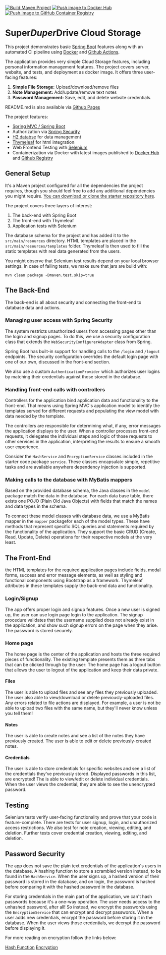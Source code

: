 [![Build Maven Project](https://github.com/Treboder/SuperDuperDrive/actions/workflows/maven-build.yml/badge.svg)](https://github.com/Treboder/SuperDuperDrive/actions/workflows/maven-build.yml)
[![Push image to Docker Hub](https://github.com/Treboder/SuperDuperDrive/actions/workflows/docker-publish.yml/badge.svg)](https://github.com/Treboder/SuperDuperDrive/actions/workflows/docker-publish.yml)
[![Push image to GitHub Container Registry](https://github.com/Treboder/SuperDuperDrive/actions/workflows/ghcr-publish.yml/badge.svg)](https://github.com/Treboder/SuperDuperDrive/actions/workflows/ghcr-publish.yml)

# Super*Duper*Drive Cloud Storage

This project demonstrates basic [Spring Boot](https://spring.io/guides/gs/spring-boot/) features
along with an automated CI pipeline using [Docker](https://www.docker.com/) and [Github Actions](https://github.com/features/actions).

The application provides very simple Cloud Storage features, including personal information management features.
The project covers server, website, and tests, and deployment as docker image.
It offers three user-facing features:

1. **Simple File Storage:** Upload/download/remove files
2. **Note Management:** Add/update/remove text notes
3. **Password Management:** Save, edit, and delete website credentials.

README.md is also available via [Github Pages](https://treboder.github.io/SuperDuperDrive/)

The project features:
* [Spring MVC / Spring Boot](https://spring.io/guides/gs/spring-boot/)
* Authorization via [Spring Security](https://spring.io/guides/gs/securing-web/)
* [H2 databse](https://www.h2database.com/html/main.html) for data management
* [Thymeleaf](https://www.thymeleaf.org/) for html integration
* Web Frontend Testing with [Selenium](https://www.selenium.dev/)
* Containerization via Docker with latest images published to 
[Docker Hub](https://hub.docker.com/repository/docker/treboder/superduperdrive) and 
[Github Registry](https://github.com/Treboder/SuperDuperDrive/pkgs/container/superduperdrive)


## General Setup

It's a Maven project configured for all the dependencies the project requires, though you should feel free to add any additional dependencies you might require. [You can download or clone the starter repository here](https://github.com/udacity/nd035-c1-spring-boot-basics-project-starter/tree/master/starter/cloudstorage).

The project  covers three layers of interest:

1. The back-end with Spring Boot
2. The front-end with Thymeleaf
3. Application tests with Selenium

The database schema for the project and has added it to the `src/main/resources` directory.
HTML templates are placed in the `src/main/resources/templates` folder.
Thymeleaf is then used to fill the static templates with real data generated from the users.

You might observe that Selenium test results depend on your local browser settings.
In case of failing tests, we make sure that jars are build with:
````
mvn clean package -Dmaven.test.skip=true
````


## The Back-End

The back-end is all about security and connecting the front-end to database data and actions. 

### Managing user access with Spring Security

The system restricts unauthorized users from accessing pages other than the login and signup pages. 
To do this, we use a security configuration class that extends the `WebSecurityConfigurerAdapter` class from Spring. 

Spring Boot has built-in support for handling calls to the `/login` and `/logout` endpoints. 
The security configuration overrides the default login page with one of our own, discussed in the front-end section.
 
We also use a custom `AuthenticationProvider` which authorizes user logins by matching their credentials against those stored in the database.  

### Handling front-end calls with controllers

Controllers for the application bind application data and functionality to the front-end. 
That means using Spring MVC's application model to identify the templates served for different requests and populating the view model with data needed by the template. 

The controllers are responsible for determining what, if any, error messages the application displays to the user. 
When a controller processes front-end requests, it delegates the individual steps and logic of those requests to other services in the application, interpreting the results to ensure a smooth user experience.

Consider the `HashService` and `EncryptionService` classes included in the starter code package `service`. 
These classes encapsulate simple, repetitive tasks and are available anywhere dependency injection is supported.

### Making calls to the database with MyBatis mappers

Based on the provided database schema, the Java classes in the `model` package match the data in the database.
 For each data base table, there exists one POJO (Plain Old Java Objects) with fields that match the names and data types in the schema.

To connect these model classes with database data, we use a MyBatis mapper in the `mapper` packagefor each of the model types.
These have methods that represent specific SQL queries and statements required by the functionality of the application.
They support the basic CRUD (Create, Read, Update, Delete) operations for their respective models at the very least. 


## The Front-End

the HTML templates for the required application pages include fields, modal forms, success and error message elements, as well as styling and functional components using Bootstrap as a framework. 
Thymeleaf attributes in these templates supply the back-end data and functionality.

### Login/Signup

The app offers proper login and signup features.
Once a new user is signed up, the user can use login page login to the application.
The signup procedure validates that the username supplied does not already exist in the application, and show such signup errors on the page when they arise. 
The password is stored securely.


### Home page

The home page is the center of the application and hosts the three required pieces of functionality. 
The existing template presents them as three tabs that can be clicked through by the user:
The home page has a logout button that allows the user to logout of the application and keep their data private.

#### Files

The user is able to upload files and see any files they previously uploaded.
The user also able to view/download or delete previously-uploaded files.
Any errors related to file actions are displayed. 
For example, a user is not be able to upload two files with the same name, but they'll never know unless you tell them!

#### Notes
The user is able to create notes and see a list of the notes they have previously created.
The user is able to edit or delete previously-created notes.

#### Credentials
The user is able to store credentials for specific websites and see a list of the credentials they've previously stored.
Displayed passwords in this list, are encrypted!
The is able to view/edit or delete individual credentials. 
When the user views the credential, they are able to see the unencrypted password.


## Testing

Selenium tests verify user-facing functionality and prove that your code is feature-complete.
There are tests for user signup, login, and unauthorized access restrictions.
We also test for note creation, viewing, editing, and deletion.
Further tests cover credential creation, viewing, editing, and deletion.


## Password Security

The app does not save the plain text credentials of the application's users in the database. 
A hashing function to store a scrambled version instead, to be found in the `HashService`.
When the user signs up, a hashed version of their password is stored in the database, and on login, the password is hashed before comparing it with the hashed password in the database. 

For storing credentials in the main part of the application, we can't hash passwords because it's a one-way operation. 
The user needs access to the unhashed password, after all! 
So instead, we encrypt the passwords using the `EncryptionService` that can encrypt and decrypt passwords. 
When a user adds new credentials, encrypt the password before storing it in the database. 
When the user views those credentials, we decrypt the password before displaying it. 

For more reading on encryption follow the links below:

[Hash Function](https://en.wikipedia.org/wiki/Hash_function)
[Encryption](https://en.wikipedia.org/wiki/Encryption)